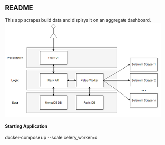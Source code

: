 ## README
This app scrapes build data and displays it on an aggregate dashboard.
![](./diagrams/architecture.png)

#### **Starting Application**
docker-compose up --scale celery_worker=x
